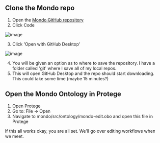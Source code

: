 Clone the Mondo repo
--------------------

1.  Open the [Mondo GitHub repository](https://github.com/monarch-initiative/mondo)
2.  Click Code

 ![image](https://user-images.githubusercontent.com/6722114/116610830-801b0480-a8ea-11eb-8567-9da0c1159954.png)

3. Click 'Open with GitHub Desktop'

![image](https://user-images.githubusercontent.com/6722114/115820985-c3d7b080-a3b6-11eb-8131-7b9c33cc294d.png)


4. You will be given an option as to where to save the repository. I have a folder called 'git' where I save all of my local repos.
5. This will open GitHub Desktop and the repo should start downloading. This could take some time (maybe 15 minutes?)

Open the Mondo Ontology in Protege
----------------------------------

1. Open Protege
2. Go to: File -> Open
3. Navigate to mondo/src/ontology/mondo-edit.obo and open this file in Protege

If this all works okay, you are all set. We'll go over editing workflows when we meet.
